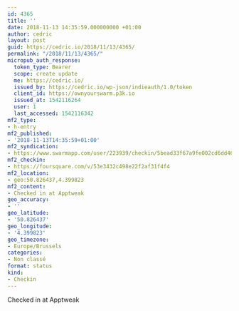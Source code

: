 ```yaml
---
id: 4365
title: ''
date: 2018-11-13 14:35:59.000000000 +01:00
author: cedric
layout: post
guid: https://cedric.io/2018/11/13/4365/
permalink: "/2018/11/13/4365/"
micropub_auth_response:
  token_type: Bearer
  scope: create update
  me: https://cedric.io/
  issued_by: https://cedric.io/wp-json/indieauth/1.0/token
  client_id: https://ownyourswarm.p3k.io
  issued_at: 1542116264
  user: 1
  last_accessed: 1542116342
mf2_type:
- h-entry
mf2_published:
- '2018-11-13T14:35:59+01:00'
mf2_syndication:
- https://www.swarmapp.com/user/223939/checkin/5bead33f67a9fe002cd6dd46
mf2_checkin:
- https://foursquare.com/v/53e3432c498e22f2af31f4f4
mf2_location:
- geo:50.826437,4.399823
mf2_content:
- Checked in at Apptweak
geo_accuracy:
- ''
geo_latitude:
- '50.826437'
geo_longitude:
- '4.399823'
geo_timezone:
- Europe/Brussels
categories:
- Non classé
format: status
kind:
- Checkin
---
```

Checked in at Apptweak